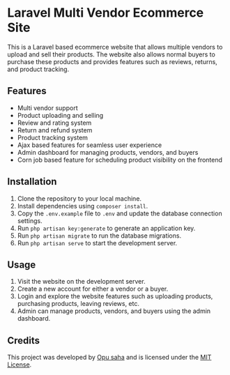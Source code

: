 # Laravel Multi Vendor Ecommerce Site

This is a Laravel based ecommerce website that allows multiple vendors to upload and sell their products. The website also allows normal buyers to purchase these products and provides features such as reviews, returns, and product tracking.

## Features

- Multi vendor support
- Product uploading and selling
- Review and rating system
- Return and refund system
- Product tracking system
- Ajax based features for seamless user experience
- Admin dashboard for managing products, vendors, and buyers
- Corn job based feature for scheduling product visibility on the frontend

## Installation

1. Clone the repository to your local machine.
2. Install dependencies using `composer install`.
3. Copy the `.env.example` file to `.env` and update the database connection settings.
4. Run `php artisan key:generate` to generate an application key.
5. Run `php artisan migrate` to run the database migrations.
7. Run `php artisan serve` to start the development server.

## Usage

1. Visit the website on the development server.
2. Create a new account for either a vendor or a buyer.
3. Login and explore the website features such as uploading products, purchasing products, leaving reviews, etc.
4. Admin can manage products, vendors, and buyers using the admin dashboard.

## Credits

This project was developed by [Opu saha](https://github.com/opusaha/) and is licensed under the [MIT License](https://opensource.org/licenses/MIT).
